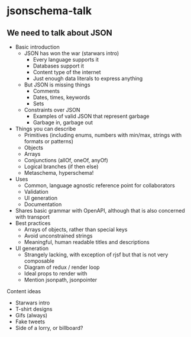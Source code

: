 # jsonschema-talk

## We need to talk about JSON

- Basic introduction
  - JSON has won the war (starwars intro)
    - Every language supports it
    - Databases support it
    - Content type of the internet
    - Just enough data literals to express anything
  - But JSON is missing things
    - Comments
    - Dates, times, keywords
    - Sets
  - Constraints over JSON
    - Examples of valid JSON that represent garbage
    - Garbage in, garbage out
- Things you can describe
  - Primitives (including enums, numbers with min/max, strings with formats or patterns)
  - Objects
  - Arrays
  - Conjunctions (allOf, oneOf, anyOf)
  - Logical branches (if then else)
  - Metaschema, hyperschema!
- Uses
  - Common, language agnostic reference point for collaborators
  - Validation
  - UI generation
  - Documentation
- Shares basic grammar with OpenAPI, although that is also concerned with transport
- Best practices
  - Arrays of objects, rather than special keys
  - Avoid unconstrained strings
  - Meaningful, human readable titles and descriptions
- UI generation
  - Strangely lacking, with exception of rjsf but that is not very composable
  - Diagram of redux / render loop
  - Ideal props to render with
  - Mention jsonpath, jsonpointer
 
Content ideas
- Starwars intro
- T-shirt designs
- Gifs (always)
- Fake tweets
- Side of a lorry, or billboard?
